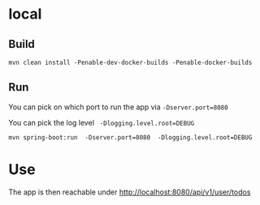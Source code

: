 
# local


## Build 
``` shell
mvn clean install -Penable-dev-docker-builds -Penable-docker-builds
```

## Run

You can pick on which port to run the app via ``-Dserver.port=8080``

You can pick the log level `` -Dlogging.level.root=DEBUG``

``` shell
mvn spring-boot:run  -Dserver.port=8080  -Dlogging.level.root=DEBUG
```

# Use

The app is then reachable under <http://localhost:8080/api/v1/user/todos>
